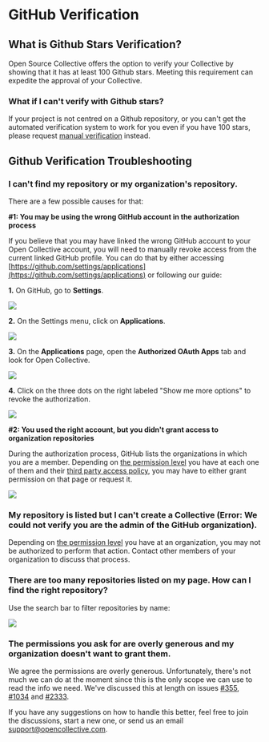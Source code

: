 # GitHub Verification

## What is Github Stars Verification?

Open Source Collective offers the option to verify your Collective by showing that it has at least 100 Github stars. Meeting this requirement can expedite the approval of your Collective.

### What if I can't verify with Github stars?

If your project is not centred on a Github repository, or you can't get the automated verification system to work for you even if you have 100 stars, please request [manual verification](manual-verification.md) instead.

## Github Verification Troubleshooting

### I can't find my repository or my organization's repository.

There are a few possible causes for that:

**#1: You may be using the wrong GitHub account in the authorization process**

If you believe that you may have linked the wrong GitHub account to your Open Collective account, you will need to manually revoke access from the current linked GitHub profile. You can do that by either accessing [https://github.com/settings/applications](https://github.com/settings/applications) or following our guide:

**1.** On GitHub, go to **Settings**.

![](../.gitbook/assets/gh1-fiscal-host_open-source-collective_github-dropdown-menu\_2019-10-28.png)

**2.** On the Settings menu, click on **Applications**.

![](../.gitbook/assets/gh2-fiscal-host_open-source-collective_github-settings-interface\_2019-10-28.png)

**3.** On the **Applications** page, open the **Authorized OAuth Apps** tab and look for Open Collective.

![](../.gitbook/assets/gh3-fiscal-host_open-source-collective_github-list-oauth-apps\_2019-10-28.png)

**4.** Click on the three dots on the right labeled "Show me more options" to revoke the authorization.

![](../.gitbook/assets/gh4-fiscal-host_open-source-collective_github-list-oauth-revoke\_2019-10-28.png)

**#2: You used the right account, but you didn't grant access to organization repositories**

During the authorization process, GitHub lists the organizations in which you are a member. Depending on [the permission level](https://help.github.com/en/github/setting-up-and-managing-organizations-and-teams/permission-levels-for-an-organization) you have at each one of them and their [third party access policy](https://help.github.com/en/github/setting-up-and-managing-organizations-and-teams/enabling-oauth-app-access-restrictions-for-your-organization), you may have to either grant permission on that page or request it.

![](../.gitbook/assets/gh5-fiscal-host_open-source-collective-github-authorize-open-collective\_2019-10-28.png)

### My repository is listed but I can't create a **C**ollective (Error: We could not verify you are the admin of the GitHub organization).

Depending on [the permission level](https://help.github.com/en/github/setting-up-and-managing-organizations-and-teams/permission-levels-for-an-organization) you have at an organization, you may not be authorized to perform that action. Contact other members of your organization to discuss that process.

### There are too many repositories listed on my page. How can I find the right repository?

Use the search bar to filter repositories by name:

![](../.gitbook/assets/gh6-fiscal-hosts_open-source-collective_search-bar-pick-a-repo\_2019-10-28.gif)

### The permissions you ask for are overly generous and my organization doesn't want to grant them.

We agree the permissions are overly generous. Unfortunately, there's not much we can do at the moment since this is the only scope we can use to read the info we need. We've discussed this at length on issues [#355](https://github.com/opencollective/opencollective/issues/355), [#1034](https://github.com/opencollective/opencollective/issues/1034) and [#2333](https://github.com/opencollective/opencollective/issues/2333).

If you have any suggestions on how to handle this better, feel free to join the discussions, start a new one, or send us an email [support@opencollective.com](mailto:support@opencollective.com).
